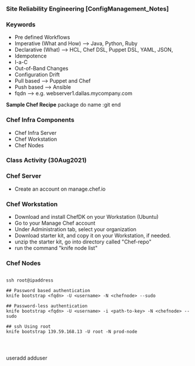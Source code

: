 ### ##########################
### Site Reliability Engineering [ConfigManagement_Notes]
### ##########################

### Keywords

- Pre defined Workflows
- Imperative (What and How) --> Java, Python, Ruby 
- Declarative (What) --> HCL, Chef DSL, Puppet DSL, YAML, JSON, 
- Idempotence
- I-a-C
- Out-of-Band Changes
- Configuration Drift
- Pull based --> Puppet and Chef
- Push based --> Ansible
- fqdn --> e.g. webserver1.dallas.mycompany.com


**Sample Chef Recipe**
package do
  name :git
end

### Chef Infra Components
- Chef Infra Server
- Chef Workstation
- Chef Nodes


### Class Activity (30Aug2021)

### Chef Server
- Create an account on manage.chef.io

### Chef Workstation
- Download and install ChefDK on your Workstation (Ubuntu)
- Go to your Manage Chef account
- Under Administration tab, select your organization
- Download starter kit, and copy it on your Workstation, if needed.
- unzip the starter kit, go into directory called "Chef-repo"
- run the command "knife node list"

### Chef Nodes

```

ssh root@ipaddress

## Password based authentication
knife bootstrap <fqdn> -U <username> -N <chefnode> --sudo

## Password-less authentication
knife bootstrap <fqdn> -U <username> -i <path-to-key> -N <chefnode> --sudo

## ssh Using root
knife bootstrap 139.59.168.13 -U root -N prod-node




````


useradd
adduser



